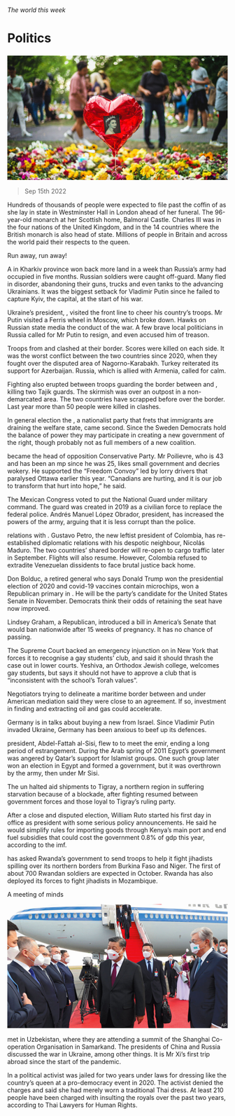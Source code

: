 ###### The world this week

# Politics 

#####  

![image](images/20220917_WWP002.jpg) 

> Sep 15th 2022 

Hundreds of thousands of people were expected to file past the coffin of as she lay in state in Westminster Hall in London ahead of her funeral. The 96-year-old monarch  at her Scottish home, Balmoral Castle. Charles III was  in the four nations of the United Kingdom, and in the 14 countries where the British monarch is also head of state. Millions of people in Britain and across the world paid their respects to the queen. 

Run away, run away!

A  in Kharkiv province won back more land in a week than Russia’s army had occupied in five months. Russian soldiers were caught off-guard. Many fled in disorder, abandoning their guns, trucks and even tanks to the advancing Ukrainians. It was the biggest setback for Vladimir Putin since he failed to capture Kyiv, the capital, at the start of his war. 

Ukraine’s president, , visited the front line to cheer his country’s troops. Mr Putin visited a Ferris wheel in Moscow, which broke down. Hawks on Russian state media  the conduct of the war. A few brave local politicians in Russia called for Mr Putin to resign, and even accused him of treason.

Troops from  and  clashed at their border. Scores were killed on each side. It was the worst conflict between the two countries since 2020, when they fought over the disputed area of Nagorno-Karabakh. Turkey reiterated its support for Azerbaijan. Russia, which is allied with Armenia, called for calm. 

Fighting also erupted between troops guarding the border between  and , killing two Tajik guards. The skirmish was over an outpost in a non-demarcated area. The two countries have scrapped before over the border. Last year more than 50 people were killed in clashes. 

In  general election the , a nationalist party that frets that immigrants are draining the welfare state, came second. Since the Sweden Democrats hold the balance of power they may participate in creating a new government of the right, though probably not as full members of a new coalition.

 became the head of  opposition Conservative Party. Mr Poilievre, who is 43 and has been an mp since he was 25, likes small government and decries wokery. He supported the “Freedom Convoy” led by lorry drivers that paralysed Ottawa earlier this year. “Canadians are hurting, and it is our job to transform that hurt into hope,” he said.

The Mexican Congress voted to put the National Guard under military command. The guard was created in 2019 as a civilian force to replace the federal police. Andrés Manuel López Obrador,  president, has increased the powers of the army, arguing that it is less corrupt than the police. 

 relations with  . Gustavo Petro, the new leftist president of Colombia, has re-established diplomatic relations with his despotic neighbour, Nicolás Maduro. The two countries’ shared border will re-open to cargo traffic later in September. Flights will also resume. However, Colombia refused to extradite Venezuelan dissidents to face brutal justice back home. 

Don Bolduc, a retired general who says Donald Trump won the presidential election of 2020 and covid-19 vaccines contain microchips, won a Republican primary in . He will be the party’s candidate for the United States Senate in November. Democrats think their odds of retaining the seat have now improved. 

Lindsey Graham, a Republican, introduced a bill in America’s Senate that would ban  nationwide after 15 weeks of pregnancy. It has no chance of passing. 

The Supreme Court backed an emergency injunction on  in New York that forces it to recognise a gay students’ club, and said it should thrash the case out in lower courts. Yeshiva, an Orthodox Jewish college, welcomes gay students, but says it should not have to approve a club that is “inconsistent with the school’s Torah values”.

Negotiators trying to delineate a maritime border between and  under American mediation said they were close to an agreement. If so, investment in finding and extracting oil and gas could accelerate. 

Germany is in talks about buying a new  from Israel. Since Vladimir Putin invaded Ukraine, Germany has been anxious to beef up its defences. 

 president, Abdel-Fattah al-Sisi, flew to  to meet the emir, ending a long period of estrangement. During the Arab spring of 2011 Egypt’s government was angered by Qatar’s support for Islamist groups. One such group later won an election in Egypt and formed a government, but it was overthrown by the army, then under Mr Sisi. 

The un halted aid shipments to Tigray, a northern region in  suffering starvation because of a blockade, after fighting resumed between government forces and those loyal to Tigray’s ruling party. 

After a close and disputed election, William Ruto started his first day in office as  president with some serious policy announcements. He said he would simplify rules for importing goods through Kenya’s main port and end fuel subsidies that could cost the government 0.8% of gdp this year, according to the imf.

 has asked Rwanda’s government to send troops to help it fight jihadists spilling over its northern borders from Burkina Faso and Niger. The first of about 700 Rwandan soldiers are expected in October. Rwanda has also deployed its forces to fight jihadists in Mozambique.

A meeting of minds

![image](images/20220917_WWP003.jpg) 


 met  in Uzbekistan, where they are attending a summit of the Shanghai Co-operation Organisation in Samarkand. The presidents of China and Russia discussed the war in Ukraine, among other things. It is Mr Xi’s first trip abroad since the start of the pandemic. 

In  a political activist was jailed for two years under  laws for dressing like the country’s queen at a pro-democracy event in 2020. The activist denied the charges and said she had merely worn a traditional Thai dress. At least 210 people have been charged with insulting the royals over the past two years, according to Thai Lawyers for Human Rights. 

